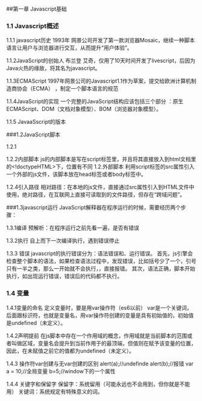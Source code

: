 ##第一章  Javascript基础


### 1.1 Javascript概述

1.1.1 javascript历史
1993年 网景公司开发了第一款浏览器Mosaic，继续一种脚本语言让用户与浏览器进行交互，从而提升“用户体验”。

1.1.2JavaScript的创始人
布兰登 艾奇，仅用了10天时间开发了livescript，后因为Java火热的缘故，将其名为javascript。

1.1.3ECMAScript
1997年网景公司的Javascript1.1作为草案，提交给欧洲计算机制造商协会（ECMA）
，制定一个脚本语言的规范

1.1.4JavaScript的实现
一个完整的JavaScript结构应该包括三个部分
：原生ECMAScript、DOM（文档对象模型）、BOM（浏览器对象模型）。

1.1.5 JavaaSscript的版本





###1.2JavaScript脚本

1.2.1<script>标签
将js脚本语言写在<script>标签里，有两种方法，一种是内部脚本，一种是外部脚本
       <script>
            alert('hello');
        </script>

1.2.2内部脚本
js的内部脚本是写在script标签里，并且将其直接放入到html文档里的<!doctypeHTML>下，位置有不同
1.2.外部脚本
利用script标签的src属性引入一个外部的js文件，该脚本放在head标签或者body标签中。
<script src="外部脚本.js"></script>

1.2.4引入路径
相对路径：在本地的js文件，直接通过src属性引入到HTML文件中使用，绝对路径，在互联网上直接可读取到的文件路径，但存在“跨域问题”。



###1.3javascript运行
JavaScript解释器在程序运行的时候，需要经历两个步骤：

1.3.1编译
预解析：在程序运行之前先看一遍，是否有错误

1.3.2执行
自上而下一次编译执行，遇到错误停止

1.3.3  错误
javascript的执行错误分为：语法错误和、运行错误。
首先，js引擎会检查整个脚本的语法，如果检查语法过程中，发现错误，比如括号少了一个，引号只有一半之类，那么一开始就不会执行，，直接报错。
其次，语法正确，脚本开始执行，如出现运行错误，错误后的代码都不执行。
   
### 1.4 变量

1.4.1变量的命名
定义变量时，要是用var操作符（es6以前）
var是一个关键词，后面跟标识符，也就是变量名，用var操作符创建的变量是具有初始值的，初始值是undefined（未定义）。

1.4.2声明提前
在js脚本中存在一个作用域的概念，作用域就是当前脚本的范围或者叫做区域，变量名会提升到当前作用于的最顶端，但值则在赋予该变量的位置，因此，在未赋值之前它的值都为undefined（未定义）。

1.4.3  操作符var创建与无var创建的区别
 alert(a);//undefinde
 alert(b);//报错
var a = 10;//全局变量
b=5;//window下的一个属性
   

1.4.4 关键字和保留字
保留字：系统留用（可能永远也不会用到，但你就是不能用）
关键词：系统规定有特殊意义的词。       
